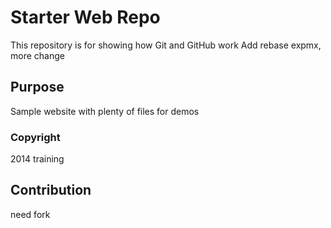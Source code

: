# Starter Web Repo

This repository is for showing how Git and GitHub work Add rebase expmx, more change

## Purpose

Sample website with plenty of files for demos

### Copyright

2014 training

## Contribution

need fork